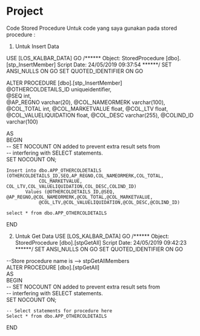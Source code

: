 # Project
Code Stored Procedure 
Untuk code yang saya gunakan pada stored procedure : 
1. Untuk Insert Data

USE [LOS_KALBAR_DATA]
GO
/****** Object:  StoredProcedure [dbo].[stp_InsertMember]    Script Date: 24/05/2019 09:37:54 ******/
SET ANSI_NULLS ON
GO
SET QUOTED_IDENTIFIER ON
GO

ALTER PROCEDURE [dbo].[stp_InsertMember]  
@OTHERCOLDETAILS_ID uniqueidentifier,  
@SEQ int,  
@AP_REGNO varchar(20),
@COL_NAMEORMERK varchar(100),
@COL_TOTAL int, 
@COL_MARKETVALUE float,
@COL_LTV float,
@COL_VALUELIQUIDATION float,
@COL_DESC varchar(255),
@COLIND_ID varchar(100)
  
AS  
BEGIN  
    -- SET NOCOUNT ON added to prevent extra result sets from  
    -- interfering with SELECT statements.  
    SET NOCOUNT ON;  
  
    Insert into dbo.APP_OTHERCOLDETAILS (OTHERCOLDETAILS_ID,SEQ,AP_REGNO,COL_NAMEORMERK,COL_TOTAL,
				COL_MARKETVALUE, COL_LTV,COL_VALUELIQUIDATION,COL_DESC,COLIND_ID)   
           Values (@OTHERCOLDETAILS_ID,@SEQ, @AP_REGNO,@COL_NAMEORMERK,@COL_TOTAL,@COL_MARKETVALUE,
				@COL_LTV,@COL_VALUELIQUIDATION,@COL_DESC,@COLIND_ID)  

	select * from dbo.APP_OTHERCOLDETAILS
  
END  

2. Untuk Get Data 
USE [LOS_KALBAR_DATA]
GO
/****** Object:  StoredProcedure [dbo].[stpGetAll]    Script Date: 24/05/2019 09:42:23 ******/
SET ANSI_NULLS ON
GO
SET QUOTED_IDENTIFIER ON
GO


--Store procedure name is --> stpGetAllMembers  
ALTER PROCEDURE [dbo].[stpGetAll]  
AS  
BEGIN  
    -- SET NOCOUNT ON added to prevent extra result sets from  
    -- interfering with SELECT statements.  
    SET NOCOUNT ON;  
  
    -- Select statements for procedure here  
    Select * from dbo.APP_OTHERCOLDETAILS  
END  


